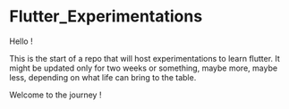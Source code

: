 # Flutter_Experimentations

Hello !

This is the start of a repo that will host experimentations to learn flutter.
It might be updated only for two weeks or something, maybe more, maybe less, depending on what life can bring to the table.

Welcome to the journey !